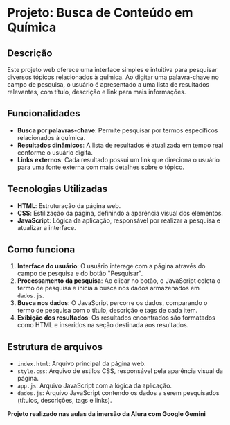 # Projeto: Busca de Conteúdo em Química

## Descrição
Este projeto web oferece uma interface simples e intuitiva para pesquisar diversos tópicos relacionados à química. Ao digitar uma palavra-chave no campo de pesquisa, o usuário é apresentado a uma lista de resultados relevantes, com título, descrição e link para mais informações.

## Funcionalidades

- **Busca por palavras-chave**: Permite pesquisar por termos específicos relacionados à química.
- **Resultados dinâmicos**: A lista de resultados é atualizada em tempo real conforme o usuário digita.
- **Links externos**: Cada resultado possui um link que direciona o usuário para uma fonte externa com mais detalhes sobre o tópico.

## Tecnologias Utilizadas

- **HTML**: Estruturação da página web.
- **CSS**: Estilização da página, definindo a aparência visual dos elementos.
- **JavaScript**: Lógica da aplicação, responsável por realizar a pesquisa e atualizar a interface.

## Como funciona

1. **Interface do usuário**: O usuário interage com a página através do campo de pesquisa e do botão "Pesquisar".
2. **Processamento da pesquisa**: Ao clicar no botão, o JavaScript coleta o termo de pesquisa e inicia a busca nos dados armazenados em `dados.js`.
3. **Busca nos dados**: O JavaScript percorre os dados, comparando o termo de pesquisa com o título, descrição e tags de cada item.
4. **Exibição dos resultados**: Os resultados encontrados são formatados como HTML e inseridos na seção destinada aos resultados.

## Estrutura de arquivos

- `index.html`: Arquivo principal da página web.
- `style.css`: Arquivo de estilos CSS, responsável pela aparência visual da página.
- `app.js`: Arquivo JavaScript com a lógica da aplicação.
- `dados.js`: Arquivo JavaScript contendo os dados a serem pesquisados (títulos, descrições, tags e links).

**Projeto realizado nas aulas da imersão da Alura com Google Gemini**
